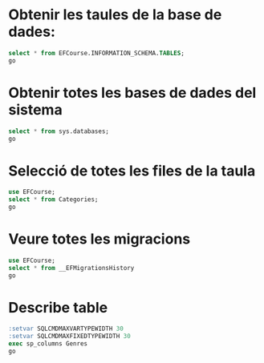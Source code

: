 # Obtenir les taules de la base de dades:
```sql
select * from EFCourse.INFORMATION_SCHEMA.TABLES;
go
```
# Obtenir totes les bases de dades del sistema
```sql
select * from sys.databases;
go
```
# Selecció de totes les files de la taula
```sql
use EFCourse;
select * from Categories;
go
```
# Veure totes les migracions
```sql
use EFCourse;
select * from __EFMigrationsHistory
go
```
# Describe table
```sql
:setvar SQLCMDMAXVARTYPEWIDTH 30
:setvar SQLCMDMAXFIXEDTYPEWIDTH 30
exec sp_columns Genres
go
```
